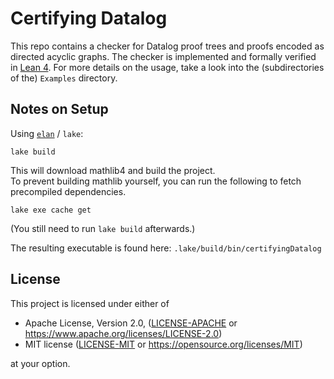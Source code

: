 # Certifying Datalog

This repo contains a checker for Datalog proof trees and proofs encoded as directed acyclic graphs.
The checker is implemented and formally verified in [Lean 4](https://github.com/leanprover/lean4).
For more details on the usage, take a look into the (subdirectories of the) `Examples` directory.

## Notes on Setup

Using [`elan`](https://github.com/leanprover/elan) / `lake`:  
```
lake build
```
This will download mathlib4 and build the project.  
To prevent building mathlib yourself, you can run the following to fetch precompiled dependencies.
```
lake exe cache get
```
(You still need to run `lake build` afterwards.)

The resulting executable is found here: `.lake/build/bin/certifyingDatalog`

## License

This project is licensed under either of

- Apache License, Version 2.0, ([LICENSE-APACHE](LICENSE-APACHE) or
  https://www.apache.org/licenses/LICENSE-2.0)
- MIT license ([LICENSE-MIT](LICENSE-MIT) or
  https://opensource.org/licenses/MIT)

at your option.

